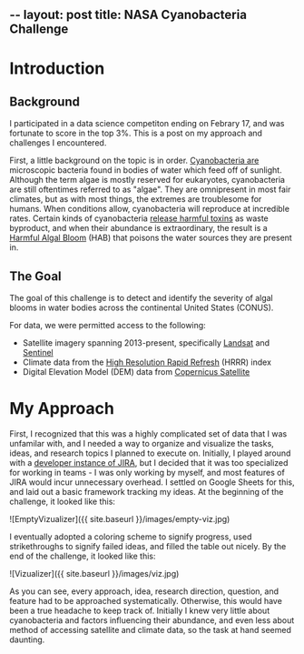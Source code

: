 --
layout: post
title: NASA Cyanobacteria Challenge
--

# Introduction

## Background 

I participated in a data science competiton ending on Febrary 17, and was fortunate to score in the top 3%. This is a post on my approach and challenges I encountered.

First, a little background on the topic is in order. [Cyanobacteria are](https://www2.gnb.ca/content/gnb/en/corporate/promo/cyanobacteria.html) microscopic bacteria found in bodies of water which feed off of sunlight. Although the term algae is mostly reserved for eukaryotes, cyanobacteria are still oftentimes referred to as "algae". They are omnipresent in most fair climates, but as with most things, the extremes are troublesome for humans. When conditions allow, cyanobacteria will reproduce at incredible rates. Certain kinds of cyanobacteria [release harmful toxins](https://www.epa.gov/cyanohabs/health-effects-cyanotoxins) as waste byproduct, and when their abundance is extraordinary, the result is a [Harmful Algal Bloom](https://www.noaa.gov/what-is-harmful-algal-bloom) (HAB) that poisons the water sources they are present in. 

## The Goal

The goal of this challenge is to detect and identify the severity of algal blooms in water bodies across the continental United States (CONUS).

For data, we were permitted access to the following:
- Satellite imagery spanning 2013-present, specifically [Landsat](https://planetarycomputer.microsoft.com/dataset/group/landsat) and [Sentinel](https://planetarycomputer.microsoft.com/dataset/sentinel-2-l2a)
- Climate data from the [High Resolution Rapid Refresh](https://rapidrefresh.noaa.gov/hrrr/) (HRRR) index
- Digital Elevation Model (DEM) data from [Copernicus Satellite](https://planetarycomputer.microsoft.com/dataset/group/copernicus-dem)

# My Approach

First, I recognized that this was a highly complicated set of data that I was unfamilar with, and I needed a way to organize and visualize the tasks, ideas, and research topics I planned to execute on. Initially, I played around with a [developer instance of JIRA](https://developer.atlassian.com/platform/marketplace/getting-started/), but I decided that it was too specialized for working in teams - I was only working by myself, and most features of JIRA would incur unnecessary overhead. I settled on Google Sheets for this, and laid out a basic framework tracking my ideas. At the beginning of the challenge, it looked like this:

![EmptyVizualizer]({{ site.baseurl }}/images/empty-viz.jpg)

I eventually adopted a coloring scheme to signify progress, used strikethroughs to signify failed ideas, and filled the table out nicely. By the end of the challenge, it looked like this:

![Vizualizer]({{ site.baseurl }}/images/viz.jpg)

As you can see, every approach, idea, research direction, question, and feature had to be approached systematically. Otherwise, this would have been a true headache to keep track of. Initially I knew very little about cyanobacteria and factors influencing their abundance, and even less about method of accessing satellite and climate data, so the task at hand seemed daunting.

